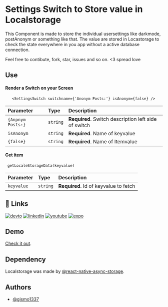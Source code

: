 
 # Settings Switch to Store value in Localstorage

This Component is made to store the individual usersettings like darkmode, postAnonym or something like that. 
The value are stored in Locastorage to check the state everywhere in you app without a active database connection.

Feel free to contibute, fork, star, issues and so on. <3 spread love


## Use

#### Render a Switch on your Screen

```
   <SettingsSwitch switchname={'Anonym Posts:'} isAnonym={false} />
```

| Parameter | Type     | Description                |
| :-------- | :------- | :------------------------- |
| `{Anpnym Posts:}` | `string` | **Required**. Switch description left side of switch |
| `isAnonym` | `string` | **Required**. Name of keyvalue |
| `{false}` | `string` | **Required**. Name of Itemvalue |

#### Get item

```
 getLocaleStorageData(keyvalue)
```

| Parameter | Type     | Description                       |
| :-------- | :------- | :-------------------------------- |
| `keyvalue`      | `string` | **Required**. Id of keyvalue to fetch |




## 🔗 Links
[![devto](https://img.shields.io/badge/dev.to-000?style=for-the-badge&logo=dev.to&logoColor=white)](https://dev.to/gismo1337)
[![linkedin](https://img.shields.io/badge/linkedin-0A66C2?style=for-the-badge&logo=linkedin&logoColor=white)](https://www.linkedin.com/in/sebastianrichter1337/)
[![youtube](https://img.shields.io/badge/youtube-f70025?style=for-the-badge&logo=youtube&logoColor=white)](https://www.youtube.com/gismo1337dev)
[![expo](https://img.shields.io/badge/expo-000000?style=for-the-badge&logo=expo&logoColor=white)](https://expo.dev/@g1sm0?tab=snacks)
## Demo

[Check it out](https://snack.expo.dev/@g1sm0/settings-switch-localstorage-react-native-base-component).


## Dependency

Localstorage was made by [@react-native-async-storage](https://github.com/react-native-async-storage/async-storage).




## Authors

- [@gismo1337](https://www.github.com/gismo1337)

